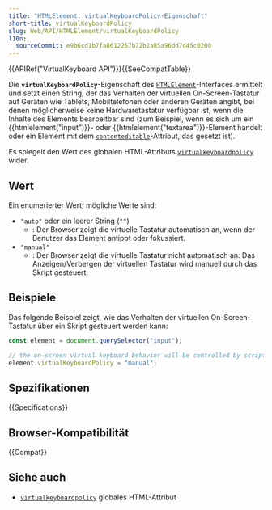 ```yaml
---
title: "HTMLElement: virtualKeyboardPolicy-Eigenschaft"
short-title: virtualKeyboardPolicy
slug: Web/API/HTMLElement/virtualKeyboardPolicy
l10n:
  sourceCommit: e9b6cd1b7fa8612257b72b2a85a96dd7d45c0200
---
```


{{APIRef("VirtualKeyboard API")}}{{SeeCompatTable}}

Die **`virtualKeyboardPolicy`**-Eigenschaft des [`HTMLElement`](/de/docs/Web/API/HTMLElement)-Interfaces ermittelt und setzt einen String, der das Verhalten der virtuellen On-Screen-Tastatur auf Geräten wie Tablets, Mobiltelefonen oder anderen Geräten angibt, bei denen möglicherweise keine Hardwaretastatur verfügbar ist, wenn die Inhalte des Elements bearbeitbar sind (zum Beispiel, wenn es sich um ein {{htmlelement("input")}}- oder {{htmlelement("textarea")}}-Element handelt oder ein Element mit dem [`contenteditable`](/de/docs/Web/HTML/Reference/Global_attributes/contenteditable)-Attribut, das gesetzt ist).

Es spiegelt den Wert des globalen HTML-Attributs [`virtualkeyboardpolicy`](/de/docs/Web/HTML/Reference/Global_attributes/virtualkeyboardpolicy) wider.

## Wert

Ein enumerierter Wert; mögliche Werte sind:

- `"auto"` oder ein leerer String (`""`)
  - : Der Browser zeigt die virtuelle Tastatur automatisch an, wenn der Benutzer das Element antippt oder fokussiert.
- `"manual"`
  - : Der Browser zeigt die virtuelle Tastatur nicht automatisch an: Das Anzeigen/Verbergen der virtuellen Tastatur wird manuell durch das Skript gesteuert.

## Beispiele

Das folgende Beispiel zeigt, wie das Verhalten der virtuellen On-Screen-Tastatur über ein Skript gesteuert werden kann:

```js
const element = document.querySelector("input");

// the on-screen virtual keyboard behavior will be controlled by script manually
element.virtualKeyboardPolicy = "manual";
```

## Spezifikationen

{{Specifications}}

## Browser-Kompatibilität

{{Compat}}

## Siehe auch

- [`virtualkeyboardpolicy`](/de/docs/Web/HTML/Reference/Global_attributes/virtualkeyboardpolicy) globales HTML-Attribut

